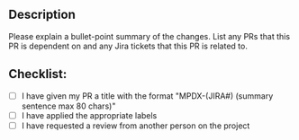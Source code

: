 ## Description

Please explain a bullet-point summary of the changes.
List any PRs that this PR is dependent on and any Jira tickets that this PR is related to.

## Checklist:

- [ ] I have given my PR a title with the format "MPDX-(JIRA#) (summary sentence max 80 chars)"
- [ ] I have applied the appropriate labels
- [ ] I have requested a review from another person on the project

